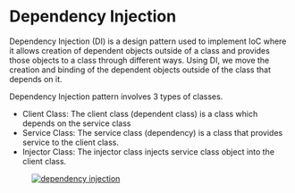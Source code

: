 <h1>Dependency Injection</h1>
<p>Dependency Injection (DI) is a design pattern used to implement IoC where it allows creation of dependent objects outside of a class and provides those objects to a class through different ways. Using DI, we move the creation and binding of the dependent objects outside of the class that depends on it.</p>

<p>Dependency Injection pattern involves 3 types of classes.</p>
<ul>
	<li>Client Class: The client class (dependent class) is a class which depends on the service class</li>
	<li>Service Class: The service class (dependency) is a class that provides service to the client class.</li>
	<li>Injector Class: The injector class injects service class object into the client class.</li>
</ul>

<figure>
<a href="http://www.tutorialsteacher.com/Content/images/ioc/ioc-step3.png" target="_blank">
<img class="img-fluid" alt="dependency injection" src="../../Content/images/ioc/ioc-step3.png"></a>
</figure>